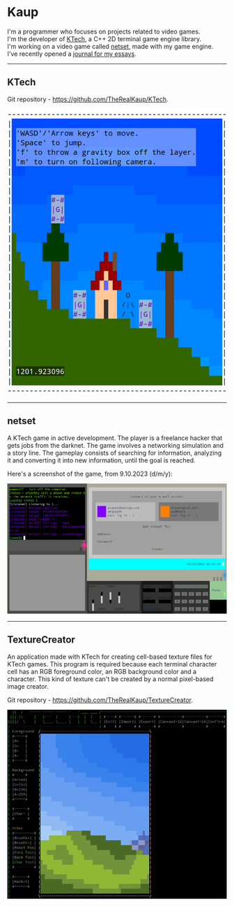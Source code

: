 # Kaup

I'm a programmer who focuses on projects related to video games.\
I'm the developer of [KTech](#ktech), a C++ 2D terminal game engine library.\
I'm working on a video game called [netset](#netset), made with my game engine.\
I've recently opened a [journal for my essays](https://github.com/TheRealKaup/Journal).

---

## KTech

Git repository - https://github.com/TheRealKaup/KTech.

![KTech Small Game](simpleplatform1_10-12-23.png)

---

## netset

A KTech game in active development. The player is a freelance hacker that gets jobs from the darknet. The game involves a networking simulation and a story line. The gameplay consists of searching for information, analyzing it and converting it into new information, until the goal is reached.

Here's a screenshot of the game, from 9.10.2023 (d/m/y):

![netset screenshot from 9.10.2023](netset-9.10.2023.png)

---

## TextureCreator

An application made with KTech for creating cell-based texture files for KTech games. This program is required because each terminal character cell has an RGB foreground color, an RGB background color and a character. This kind of texture can't be created by a normal pixel-based image creator.

Git repository - https://github.com/TheRealKaup/TextureCreator.

![TextureCreator Screenshot](texturecreatorscreenshot.png)
